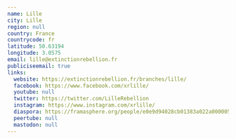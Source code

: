 ```yaml
---
name: Lille
city: Lille
region: null
country: France
countrycode: fr
latitude: 50.63194
longitude: 3.0575
email: lille@extinctionrebellion.fr
publiciseemail: true
links:
  website: https://extinctionrebellion.fr/branches/lille/
  facebook: https://www.facebook.com/xrlille/
  youtube: null
  twitter: https://twitter.com/LilleRebellion
  instagram: https://www.instagram.com/xrlille/
  diaspora: https://framasphere.org/people/e0e9d94028cb01383a022a0000053625
  peertube: null
  mastodon: null
---
```

